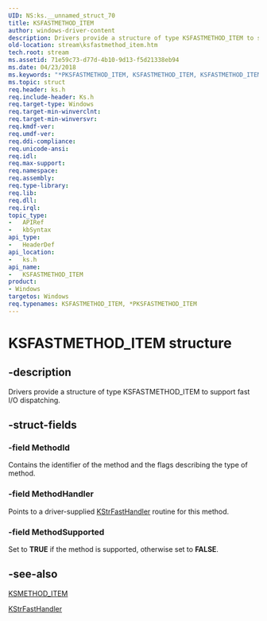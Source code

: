 ```yaml
---
UID: NS:ks.__unnamed_struct_70
title: KSFASTMETHOD_ITEM
author: windows-driver-content
description: Drivers provide a structure of type KSFASTMETHOD_ITEM to support fast I/O dispatching.
old-location: stream\ksfastmethod_item.htm
tech.root: stream
ms.assetid: 71e59c73-d77d-4b10-9d13-f5d21338eb94
ms.date: 04/23/2018
ms.keywords: "*PKSFASTMETHOD_ITEM, KSFASTMETHOD_ITEM, KSFASTMETHOD_ITEM structure [Streaming Media Devices], PKSFASTMETHOD_ITEM, PKSFASTMETHOD_ITEM structure pointer [Streaming Media Devices], ks-struct_1280212d-776c-4f9d-a00b-d880785c4cdf.xml, ks/KSFASTMETHOD_ITEM, ks/PKSFASTMETHOD_ITEM, stream.ksfastmethod_item"
ms.topic: struct
req.header: ks.h
req.include-header: Ks.h
req.target-type: Windows
req.target-min-winverclnt: 
req.target-min-winversvr: 
req.kmdf-ver: 
req.umdf-ver: 
req.ddi-compliance: 
req.unicode-ansi: 
req.idl: 
req.max-support: 
req.namespace: 
req.assembly: 
req.type-library: 
req.lib: 
req.dll: 
req.irql: 
topic_type:
-	APIRef
-	kbSyntax
api_type:
-	HeaderDef
api_location:
-	ks.h
api_name:
-	KSFASTMETHOD_ITEM
product:
- Windows
targetos: Windows
req.typenames: KSFASTMETHOD_ITEM, *PKSFASTMETHOD_ITEM
---
```


# KSFASTMETHOD_ITEM structure


## -description


Drivers provide a structure of type KSFASTMETHOD_ITEM to support fast I/O dispatching.


## -struct-fields




### -field MethodId

Contains the identifier of the method and the flags describing the type of method.


### -field MethodHandler

Points to a driver-supplied <a href="https://msdn.microsoft.com/library/windows/hardware/ff567173">KStrFastHandler</a> routine for this method.


### -field MethodSupported

Set to <b>TRUE</b> if the method is supported, otherwise set to <b>FALSE</b>.


## -see-also




<a href="https://msdn.microsoft.com/library/windows/hardware/ff563420">KSMETHOD_ITEM</a>



<a href="https://msdn.microsoft.com/library/windows/hardware/ff567173">KStrFastHandler</a>
 

 

